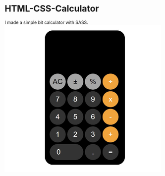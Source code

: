 # HTML-CSS-Calculator

I made a simple bit calculator with SASS.
![](https://github.com/MuazV/Calculator/blob/master/Preview.jpg)
